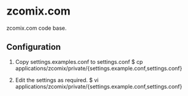 zcomix.com
==========

zcomix.com code base.

Configuration
-------------

1. Copy settings.examples.conf to settings.conf
   $ cp applications/zcomix/private/{settings.example.conf,settings.conf}

2. Edit the settings as required.
   $ vi applications/zcomix/private/{settings.example.conf,settings.conf}
